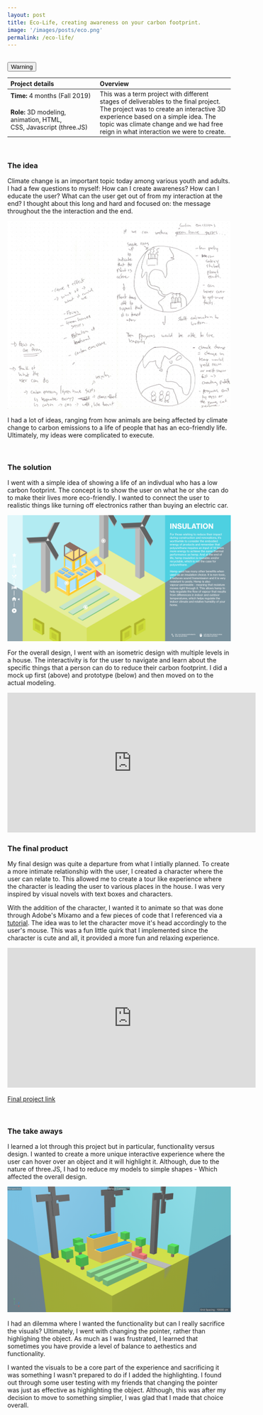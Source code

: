 ```yaml
---
layout: post
title: Eco-Life, creating awareness on your carbon footprint.
image: '/images/posts/eco.png'
permalink: /eco-life/
---
```


<br>

<table>
<colgroup>
<col width="40%" />
<col width="60%" />
</colgroup>
<thead>
<tr align="left">
<th>Project details</th>
<th>Overview</th>
</tr>
</thead>
<tbody>
<tr>
<td markdown="span"><b>Time:</b> 4 months (Fall 2019)</td>
<td rowspan="2">This was a term project with different stages of deliverables to the final project. The project was to create an interactive 3D experience based on a simple idea. The topic was climate change and we had free reign in what interaction we were to create.</td>
</tr>
<tr>
<td markdown="span"><b>Role:</b> 3D modeling, animation, HTML, <br> CSS, Javascript (three.JS)</td>
</tr>
<tr>
<button type="button" class="btn btn-warning">Warning</button>
</tr>
</tbody>
</table>

<br>



### The idea

Climate change is an important topic today among various youth and adults. I had a few questions to myself: How can I create awareness? How can I educate the user? What can the user get out of from my interaction at the end? I thought about this long and hard and focused on: the message throughout the the interaction and the end.

![image](/images/posts/ecoidea.png)
    
I had a lot of ideas, ranging from how animals are being affected by climate change to carbon emissions to a life of people that has an eco-friendly life. Ultimately, my ideas were complicated to execute. 

<br>

### The solution

I went with a simple idea of showing a life of an indivdual who has a low carbon footprint. The concept is to show the user on what he or she can do to make their lives more eco-friendly. I wanted to connect the user to realistic things like turning off electronics rather than buying an electric car.

![image](/images/posts/ecomockup.png)
    
For the overall design, I went with an isometric design with multiple levels in a house. The interactivity is for the user to navigate and learn about the specific things that a person can do to reduce their carbon footprint. I did a mock up first (above) and prototype (below) and then moved on to the actual modeling.

<iframe width="560" height="315" src="https://www.youtube.com/embed/ktAA0kkDelY" frameborder="0" allow="accelerometer; autoplay; encrypted-media; gyroscope; picture-in-picture" allowfullscreen></iframe>

<br>

### The final product

My final design was quite a departure from what I intially planned. To create a more intimate relationship with the user, I created a character where the user can relate to. This allowed me to create a tour like experience where the character is leading the user to various places in the house. I was very inspired by visual novels with text boxes and characters.

With the addition of the character, I wanted it to animate so that was done through Adobe's Mixamo and a few pieces of code that I referenced via a <a href="https://tympanus.net/codrops/2019/10/14/how-to-create-an-interactive-3d-character-with-three-js/">tutorial</a>. The idea was to let the character move it's head accordingly to the user's mouse. This was a fun little quirk that I implemented since the character is cute and all, it provided a more fun and relaxing experience.

<iframe width="560" height="315" src="https://www.youtube.com/embed/q6J98v5FzXE" frameborder="0" allow="accelerometer; autoplay; encrypted-media; gyroscope; picture-in-picture" allowfullscreen></iframe>

<a href="http://ixd572.firebird.sheridanc.on.ca/ecolife/">Final project link</a>

<br>

### The take aways

I learned a lot through this project but in particular, functionality versus design. I wanted to create a more unique interactive experience where the user can hover over an object and it will highlight it. Although, due to the nature of three.JS, I had to reduce my models to simple shapes - Which affected the overall design.

![image](/images/posts/ecosimple.png)
    
I had an dilemma where I wanted the functionality but can I really sacrifice the visuals? Ultimately, I went with changing the pointer, rather than highlighing the object. As much as I was frustrated, I learned that sometimes you have provide a level of balance to aethestics and functionality. 

I wanted the visuals to be a core part of the experience and sacrificing it was something I wasn't prepared to do if I added the highlighting. I found out through some user testing with my friends that changing the pointer was just as effective as highlighting the object. Although, this was after my decision to move to something simplier, I was glad that I made that choice overall.

<br>
